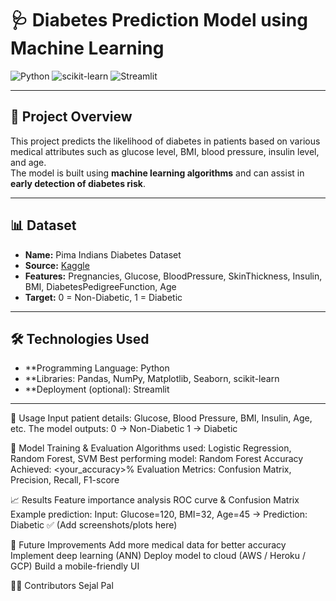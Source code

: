 # 🩺 Diabetes Prediction Model using Machine Learning

![Python](https://img.shields.io/badge/Python-3.8%2B-blue)
![scikit-learn](https://img.shields.io/badge/ML-scikit--learn-orange)
![Streamlit](https://img.shields.io/badge/WebApp-Streamlit-brightgreen)

---

## 📖 Project Overview
This project predicts the likelihood of diabetes in patients based on various medical attributes such as glucose level, BMI, blood pressure, insulin level, and age.  
The model is built using **machine learning algorithms** and can assist in **early detection of diabetes risk**.

---

## 📊 Dataset
- **Name:** Pima Indians Diabetes Dataset  
- **Source:** [Kaggle](https://www.kaggle.com/datasets/uciml/pima-indians-diabetes-database)  
- **Features:** Pregnancies, Glucose, BloodPressure, SkinThickness, Insulin, BMI, DiabetesPedigreeFunction, Age  
- **Target:** 0 = Non-Diabetic, 1 = Diabetic  

---

## 🛠️ Technologies Used
- **Programming Language: Python  
- **Libraries: Pandas, NumPy, Matplotlib, Seaborn, scikit-learn  
- **Deployment (optional): Streamlit   

---

 🚀 Usage
Input patient details: Glucose, Blood Pressure, BMI, Insulin, Age, etc.
The model outputs:
0 → Non-Diabetic
1 → Diabetic

🤖 Model Training & Evaluation
Algorithms used: Logistic Regression, Random Forest, SVM
Best performing model: Random Forest
Accuracy Achieved: <your_accuracy>%
Evaluation Metrics: Confusion Matrix, Precision, Recall, F1-score

📈 Results
Feature importance analysis
ROC curve & Confusion Matrix
Example prediction:
Input: Glucose=120, BMI=32, Age=45 → Prediction: Diabetic ✅
(Add screenshots/plots here)

🔮 Future Improvements
Add more medical data for better accuracy
Implement deep learning (ANN)
Deploy model to cloud (AWS / Heroku / GCP)
Build a mobile-friendly UI

👩‍💻 Contributors
Sejal Pal
